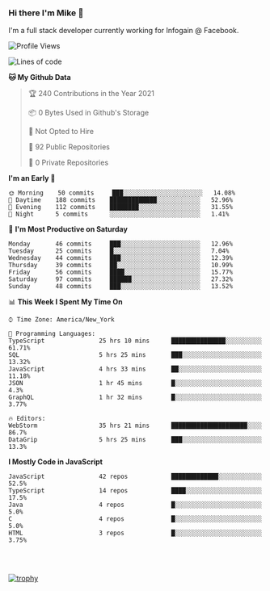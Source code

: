 ### Hi there I'm Mike 👋
I'm a full stack developer currently working for Infogain @ Facebook.

<!--START_SECTION:waka-->
![Profile Views](http://img.shields.io/badge/Profile%20Views-0-blue)

![Lines of code](https://img.shields.io/badge/From%20Hello%20World%20I%27ve%20Written-1.2%20million%20lines%20of%20code-blue)

**🐱 My Github Data** 

> 🏆 240 Contributions in the Year 2021
 > 
> 📦 0 Bytes Used in Github's Storage 
 > 
> 🚫 Not Opted to Hire
 > 
> 📜 92 Public Repositories 
 > 
> 🔑 0 Private Repositories  
 > 
**I'm an Early 🐤** 

```text
🌞 Morning    50 commits     ███░░░░░░░░░░░░░░░░░░░░░░   14.08% 
🌆 Daytime    188 commits    █████████████░░░░░░░░░░░░   52.96% 
🌃 Evening    112 commits    ████████░░░░░░░░░░░░░░░░░   31.55% 
🌙 Night      5 commits      ░░░░░░░░░░░░░░░░░░░░░░░░░   1.41%

```
📅 **I'm Most Productive on Saturday** 

```text
Monday       46 commits     ███░░░░░░░░░░░░░░░░░░░░░░   12.96% 
Tuesday      25 commits     █░░░░░░░░░░░░░░░░░░░░░░░░   7.04% 
Wednesday    44 commits     ███░░░░░░░░░░░░░░░░░░░░░░   12.39% 
Thursday     39 commits     ██░░░░░░░░░░░░░░░░░░░░░░░   10.99% 
Friday       56 commits     ████░░░░░░░░░░░░░░░░░░░░░   15.77% 
Saturday     97 commits     ██████░░░░░░░░░░░░░░░░░░░   27.32% 
Sunday       48 commits     ███░░░░░░░░░░░░░░░░░░░░░░   13.52%

```


📊 **This Week I Spent My Time On** 

```text
⌚︎ Time Zone: America/New_York

💬 Programming Languages: 
TypeScript               25 hrs 10 mins      ███████████████░░░░░░░░░░   61.71% 
SQL                      5 hrs 25 mins       ███░░░░░░░░░░░░░░░░░░░░░░   13.32% 
JavaScript               4 hrs 33 mins       ██░░░░░░░░░░░░░░░░░░░░░░░   11.18% 
JSON                     1 hr 45 mins        █░░░░░░░░░░░░░░░░░░░░░░░░   4.3% 
GraphQL                  1 hr 32 mins        █░░░░░░░░░░░░░░░░░░░░░░░░   3.77%

🔥 Editors: 
WebStorm                 35 hrs 21 mins      █████████████████████░░░░   86.7% 
DataGrip                 5 hrs 25 mins       ███░░░░░░░░░░░░░░░░░░░░░░   13.3%

```

**I Mostly Code in JavaScript** 

```text
JavaScript               42 repos            █████████████░░░░░░░░░░░░   52.5% 
TypeScript               14 repos            ████░░░░░░░░░░░░░░░░░░░░░   17.5% 
Java                     4 repos             █░░░░░░░░░░░░░░░░░░░░░░░░   5.0% 
C                        4 repos             █░░░░░░░░░░░░░░░░░░░░░░░░   5.0% 
HTML                     3 repos             █░░░░░░░░░░░░░░░░░░░░░░░░   3.75%

```



<!--END_SECTION:waka-->

##### &nbsp;
[![trophy](https://github-profile-trophy.vercel.app/?username=uptonm&theme=dracula)](https://github.com/ryo-ma/github-profile-trophy)

